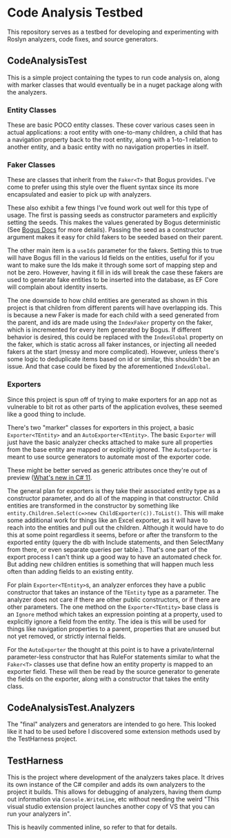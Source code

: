 # Code Analysis Testbed

This repository serves as a testbed for developing and experimenting with Roslyn analyzers, code fixes, and source generators.

## CodeAnalysisTest

This is a simple project containing the types to run code analysis on, along with marker classes that would eventually be in a nuget package along with the analyzers. 

### Entity Classes

These are basic POCO entity classes. These cover various cases seen in actual applications: a root entity with one-to-many children, a child that has a navigation property back to the root entity, along with a 1-to-1 relation to another entity, and a basic entity with no navigation properties in itself.

### Faker Classes

These are classes that inherit from the `Faker<T>` that Bogus provides. I've come to prefer using this style over the fluent syntax since its more encapsulated and easier to pick up with analyzers.

These also exhibit a few things I've found work out well for this type of usage. The first is passing seeds as constructor parameters and explicitly setting the seeds. This makes the values generated by Bogus deterministic (See [Bogus Docs](https://github.com/bchavez/Bogus#using-local-seed-determinism) for more details). Passing the seed as a constructor argument makes it easy for child fakers to be seeded based on their parent. 

The other main item is a `useIds` parameter for the fakers. Setting this to true will have Bogus fill in the various Id fields on the entities, useful for if you want to make sure the Ids make it through some sort of mapping step and not be zero. However, having it fill in ids will break the case these fakers are used to generate fake entities to be inserted into the database, as EF Core will complain about identity inserts. 

The one downside to how child entities are generated as shown in this project is that children from different parents will have overlapping ids. This is because a new Faker is made for each child with a seed generated from the parent, and ids are made using the `IndexFaker` property on the faker, which is incremented for every item generated by Bogus. If different behavior is desired, this could be replaced with the `IndexGlobal` property on the faker, which is static across all faker instances, or injecting all needed fakers at the start (messy and more complicated). However, unless there's some logic to deduplicate items based on id or similar, this shouldn't be an issue. And that case could be fixed by the aforementioned `IndexGlobal`.

### Exporters

Since this project is spun off of trying to make exporters for an app not as vulnerable to bit rot as other parts of the application evolves, these seemed like a good thing to include.

There's two "marker" classes for exporters in this project, a basic `Exporter<TEntity>` and an `AutoExporter<TEntity>`. The basic `Exporter` will just have the basic analyzer checks attached to make sure all properties from the base entity are mapped or explicitly ignored. The `AutoExporter` is meant to use source generators to automate most of the exporter code.

These might be better served as generic attributes once they're out of preview ([What's new in C# 11](https://docs.microsoft.com/en-us/dotnet/csharp/whats-new/csharp-11#generic-attributes).

The general plan for exporters is they take their associated entity type as a constructor parameter, and do all of the mapping in that constructor. Child entities are transformed in the constructor by something like `entity.Children.Select(c=>new ChildExporter(c)).ToList()`. This will make some additional work for things like an Excel exporter, as it will have to reach into the entities and pull out the children. Although it would have to do this at some point regardless it seems, before or after the transform to the exported entity (query the db with Include statements, and then SelectMany from there, or even separate queries per table.). That's one part of the export process I can't think up a good way to have an automated check for. But adding new children entities is something that will happen much less often than adding fields to an existing entity.

For plain `Exporter<TEntity>`s, an analyzer enforces they have a public constructor that takes an instance of the `TEntity` type as a parameter. The analyzer does not care if there are other public constructors, or if there are other parameters. The one method on the `Exporter<TEntity>` base class is an `Ignore` method which takes an expression pointing at a property, used to explicitly ignore a field from the entity. The idea is this will be used for things like navigation properties to a parent, properties that are unused but not yet removed, or strictly internal fields.

For the `AutoExporter` the thought at this point is to have a private/internal parameter-less constructor that has RuleFor statements similar to what the `Faker<T>` classes use that define how an entity property is mapped to an exporter field. These will then be read by the source generator to generate the fields on the exporter, along with a constructor that takes the entity class.

## CodeAnalysisTest.Analyzers

The "final" analyzers and generators are intended to go here. This looked like it had to be used before I discovered some extension methods used by the TestHarness project. 

## TestHarness

This is the project where development of the analyzers takes place. It drives its own instance of the C# compiler and adds its own analyzers to the project it builds. This allows for debugging of analyzers, having them dump out information via `Console.WriteLine`, etc without needing the weird "This visual studio extension project launches another copy of VS that you can run your analyzers in". 

This is heavily commented inline, so refer to that for details.